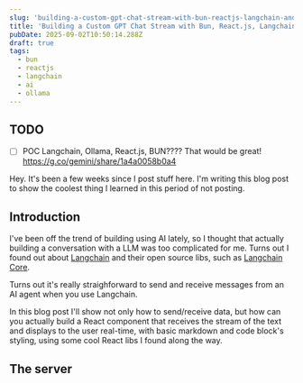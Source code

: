 ```yaml
---
slug: 'building-a-custom-gpt-chat-stream-with-bun-reactjs-langchain-and-ollama'
title: 'Building a Custom GPT Chat Stream with Bun, React.js, Langchain and Ollama'
pubDate: 2025-09-02T10:50:14.288Z
draft: true
tags:
  - bun
  - reactjs
  - langchain
  - ai
  - ollama
---
```


## TODO

- [ ] POC Langchain, Ollama, React.js, BUN???? That would be great! <https://g.co/gemini/share/1a4a0058b0a4>

Hey. It's been a few weeks since I post stuff here. I'm writing this blog post to show the coolest thing I learned in this period of not posting.

## Introduction

I've been off the trend of building using AI lately, so I thought that actually building a conversation with a LLM was too complicated for me. Turns out I found out about [Langchain](https://www.langchain.com/) and their open source libs, such as [Langchain Core](https://js.langchain.com/docs/introduction).

Turns out it's really straighforward to send and receive messages from an AI agent when you use Langchain.

In this blog post I'll show not only how to send/receive data, but how can you actually build a React component that receives the stream of the text and displays to the user real-time, with basic markdown and code block's styling, using some cool React libs I found along the way.

## The server
